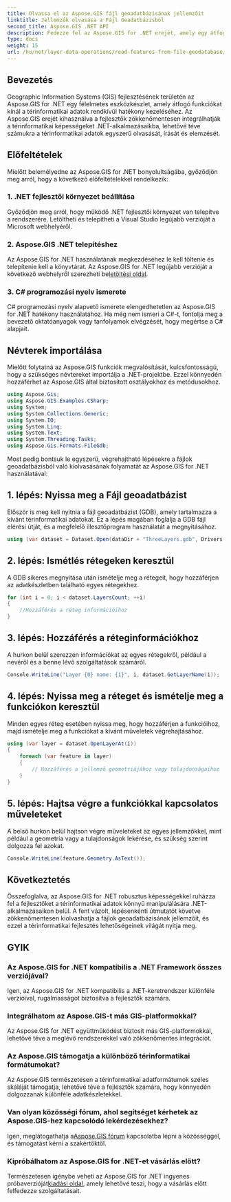```yaml
---
title: Olvassa el az Aspose.GIS fájl geoadatbázisának jellemzőit
linktitle: Jellemzők olvasása a Fájl Geadatbázisból
second_title: Aspose.GIS .NET API
description: Fedezze fel az Aspose.GIS for .NET erejét, amely egy átfogó könyvtár a térinformatikai adatokhoz .NET-alkalmazásokban. Könnyedén olvashat, írhat és elemezhet térinformatikai adatokat.
type: docs
weight: 15
url: /hu/net/layer-data-operations/read-features-from-file-geodatabase/
---
```

## Bevezetés
Geographic Information Systems (GIS) fejlesztésének területén az Aspose.GIS for .NET egy félelmetes eszközkészlet, amely átfogó funkciókat kínál a térinformatikai adatok rendkívül hatékony kezeléséhez. Az Aspose.GIS erejét kihasználva a fejlesztők zökkenőmentesen integrálhatják a térinformatikai képességeket .NET-alkalmazásaikba, lehetővé téve számukra a térinformatikai adatok egyszerű olvasását, írását és elemzését.
## Előfeltételek
Mielőtt belemélyedne az Aspose.GIS for .NET bonyolultságába, győződjön meg arról, hogy a következő előfeltételekkel rendelkezik:
### 1. .NET fejlesztői környezet beállítása
Győződjön meg arról, hogy működő .NET fejlesztői környezet van telepítve a rendszerére. Letöltheti és telepítheti a Visual Studio legújabb verzióját a Microsoft webhelyéről.
### 2. Aspose.GIS .NET telepítéshez
 Az Aspose.GIS for .NET használatának megkezdéséhez le kell töltenie és telepítenie kell a könyvtárat. Az Aspose.GIS for .NET legújabb verzióját a következő webhelyről szerezheti be[letöltési oldal](https://releases.aspose.com/gis/net/).
### 3. C# programozási nyelv ismerete
C# programozási nyelv alapvető ismerete elengedhetetlen az Aspose.GIS for .NET hatékony használatához. Ha még nem ismeri a C#-t, fontolja meg a bevezető oktatóanyagok vagy tanfolyamok elvégzését, hogy megértse a C# alapjait.

## Névterek importálása
Mielőtt folytatná az Aspose.GIS funkciók megvalósítását, kulcsfontosságú, hogy a szükséges névtereket importálja a .NET-projektbe. Ezzel könnyedén hozzáférhet az Aspose.GIS által biztosított osztályokhoz és metódusokhoz.

```csharp
using Aspose.Gis;
using Aspose.GIS.Examples.CSharp;
using System;
using System.Collections.Generic;
using System.IO;
using System.Linq;
using System.Text;
using System.Threading.Tasks;
using Aspose.Gis.Formats.FileGdb;
```

Most pedig bontsuk le egyszerű, végrehajtható lépésekre a fájlok geoadatbázisból való kiolvasásának folyamatát az Aspose.GIS for .NET használatával:
## 1. lépés: Nyissa meg a Fájl geoadatbázist
Először is meg kell nyitnia a fájl geoadatbázist (GDB), amely tartalmazza a kívánt térinformatikai adatokat. Ez a lépés magában foglalja a GDB fájl elérési útját, és a megfelelő illesztőprogram használatát a megnyitásához.
```csharp
using (var dataset = Dataset.Open(dataDir + "ThreeLayers.gdb", Drivers.FileGdb))
```
## 2. lépés: Ismétlés rétegeken keresztül
A GDB sikeres megnyitása után ismételje meg a rétegeit, hogy hozzáférjen az adatkészletben található egyes rétegekhez.
```csharp
for (int i = 0; i < dataset.LayersCount; ++i)
{
    //Hozzáférés a réteg információihoz
}
```
## 3. lépés: Hozzáférés a réteginformációkhoz
A hurkon belül szerezzen információkat az egyes rétegekről, például a nevéről és a benne lévő szolgáltatások számáról.
```csharp
Console.WriteLine("Layer {0} name: {1}", i, dataset.GetLayerName(i));
```
## 4. lépés: Nyissa meg a réteget és ismételje meg a funkciókon keresztül
Minden egyes réteg esetében nyissa meg, hogy hozzáférjen a funkcióihoz, majd ismételje meg a funkciókat a kívánt műveletek végrehajtásához.
```csharp
using (var layer = dataset.OpenLayerAt(i))
{
    foreach (var feature in layer)
    {
        // Hozzáférés a jellemző geometriájához vagy tulajdonságaihoz
    }
}
```
## 5. lépés: Hajtsa végre a funkciókkal kapcsolatos műveleteket
A belső hurkon belül hajtson végre műveleteket az egyes jellemzőkkel, mint például a geometria vagy a tulajdonságok lekérése, és szükség szerint dolgozza fel azokat.
```csharp
Console.WriteLine(feature.Geometry.AsText());
```

## Következtetés
Összefoglalva, az Aspose.GIS for .NET robusztus képességekkel ruházza fel a fejlesztőket a térinformatikai adatok könnyű manipulálására .NET-alkalmazásaikon belül. A fent vázolt, lépésenkénti útmutatót követve zökkenőmentesen kiolvashatja a fájlok geoadatbázisának jellemzőit, és ezzel a térinformatikai fejlesztés lehetőségeinek világát nyitja meg.
## GYIK
### Az Aspose.GIS for .NET kompatibilis a .NET Framework összes verziójával?
Igen, az Aspose.GIS for .NET kompatibilis a .NET-keretrendszer különféle verzióival, rugalmasságot biztosítva a fejlesztők számára.
### Integrálhatom az Aspose.GIS-t más GIS-platformokkal?
Az Aspose.GIS for .NET együttműködést biztosít más GIS-platformokkal, lehetővé téve a meglévő rendszerekkel való zökkenőmentes integrációt.
### Az Aspose.GIS támogatja a különböző térinformatikai formátumokat?
Az Aspose.GIS természetesen a térinformatikai adatformátumok széles skáláját támogatja, lehetővé téve a fejlesztők számára, hogy könnyedén dolgozzanak különféle adatkészletekkel.
### Van olyan közösségi fórum, ahol segítséget kérhetek az Aspose.GIS-hez kapcsolódó lekérdezésekhez?
 Igen, meglátogathatja a[Aspose.GIS fórum](https://forum.aspose.com/c/gis/33) kapcsolatba lépni a közösséggel, és támogatást kérni a szakértőktől.
### Kipróbálhatom az Aspose.GIS for .NET-et vásárlás előtt?
 Természetesen igénybe veheti az Aspose.GIS for .NET ingyenes próbaverzióját[kiadási oldal](https://releases.aspose.com/), amely lehetővé teszi, hogy a vásárlás előtt felfedezze szolgáltatásait.
